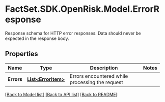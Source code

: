# FactSet.SDK.OpenRisk.Model.ErrorResponse
Response schema for HTTP error responses. Data should never be expected in the response body.

## Properties

Name | Type | Description | Notes
------------ | ------------- | ------------- | -------------
**Errors** | [**List&lt;ErrorItem&gt;**](ErrorItem.md) | Errors encountered while processing the request | 

[[Back to Model list]](../README.md#documentation-for-models) [[Back to API list]](../README.md#documentation-for-api-endpoints) [[Back to README]](../README.md)


